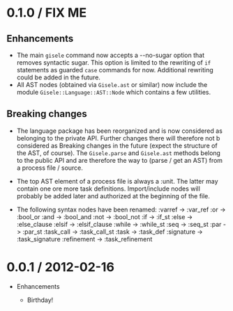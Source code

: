 # 0.1.0 / FIX ME

## Enhancements

* The main `gisele` command now accepts a --no-sugar option that removes syntactic
  sugar. This option is limited to the rewriting of `if` statements as guarded `case`
  commands for now. Additional rewriting could be added in the future.
* All AST nodes (obtained via `Gisele.ast` or similar) now include the module 
  `Gisele::Language::AST::Node` which contains a few utilities.

## Breaking changes

* The language package has been reorganized and is now considered as belonging to
  the private API. Further changes there will therefore not b considered as Breaking
  changes in the future (expect the structure of the AST, of course). 
  The `Gisele.parse` and `Gisele.ast` methods belong to the public API and are therefore
  the way to (parse / get an AST) from a process file / source.

* The top AST element of a process file is always a :unit. The latter may contain 
  one ore more task definitions. Import/include nodes will probably be added later
  and authorized at the beginning of the file.

* The following syntax nodes have been renamed:
    :varref     -> :var_ref
    :or         -> :bool_or
    :and        -> :bool_and
    :not        -> :bool_not
    :if         -> :if_st
    :else       -> :else_clause
    :elsif      -> :elsif_clause
    :while      -> :while_st
    :seq        -> :seq_st
    :par        -> :par_st
    :task_call  -> :task_call_st
    :task       -> :task_def
    :signature  -> :task_signature
    :refinement -> :task_refinement

# 0.0.1 / 2012-02-16

* Enhancements

  * Birthday!
